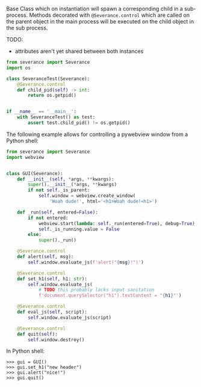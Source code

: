 Base Class which on instantiation will spawn a corresponding child in a
sub-process. Methods decorated with `@Severance.control` which are called
on the parent object in the main process will be executed on the child
object in the sub process.

TODO:
 * attributes aren't yet shared between both instances

```python
from severance import Severance
import os

class SeveranceTest(Severance):
    @Severance.control
    def child_pid(self) -> int:
        return os.getpid()


if __name__ == '__main__':
    with SeveranceTest() as test:
        assert test.child_pid() != os.getpid()
```

The following example allows for controlling a pywebview window from a
Python shell:

```python
from severance import Severance
import webview


class GUI(Severance):
    def __init__(self, *args, **kwargs):
        super().__init__(*args, **kwargs)
        if not self._is_parent:
            self.window = webview.create_window(
                'Woah dude!', html='<h1>Woah dude!<h1>')

    def _run(self, entered=False):
        if not entered:
            webview.start(lambda: self._run(entered=True), debug=True)
            self._is_running.value = False
        else:
            super()._run()

    @Severance.control
    def alert(self, msg):
        self.window.evaluate_js(f'alert("{msg}!")')

    @Severance.control
    def set_h1(self, h1: str):
        self.window.evaluate_js(
            # TODO this probably lacks input sanitation
            f'document.querySelector("h1").textContent = "{h1}"')

    @Severance.control
    def eval_js(self, script):
        self.window.evaluate_js(script)

    @Severance.control
    def quit(self):
        self.window.destroy()
```

In Python shell:

```pycon
>>> gui = GUI()
>>> gui.set_h1("new header")
>>> gui.alert("nice!")
>>> gui.quit()
```
